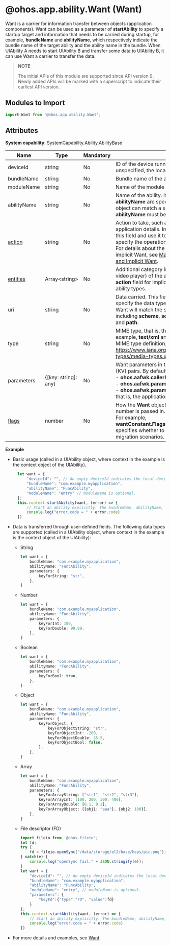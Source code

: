 # @ohos.app.ability.Want (Want)

Want is a carrier for information transfer between objects (application components). Want can be used as a parameter of **startAbility** to specify a startup target and information that needs to be carried during startup, for example, **bundleName** and **abilityName**, which respectively indicate the bundle name of the target ability and the ability name in the bundle. When UIAbility A needs to start UIAbility B and transfer some data to UIAbility B, it can use Want a carrier to transfer the data.

> **NOTE**
>
> The initial APIs of this module are supported since API version 9. Newly added APIs will be marked with a superscript to indicate their earliest API version.

## Modules to Import

```ts
import Want from '@ohos.app.ability.Want';
```

## Attributes

**System capability**: SystemCapability.Ability.AbilityBase

| Name       | Type                | Mandatory| Description                                                        |
| ----------- | -------------------- | ---- | ------------------------------------------------------------ |
| deviceId    | string               | No  | ID of the device running the ability. If this field is unspecified, the local device is used.                               |
| bundleName   | string               | No  | Bundle name of the ability.|
| moduleName | string | No| Name of the module to which the ability belongs.|
| abilityName  | string               | No  | Name of the ability. If both **bundleName** and **abilityName** are specified in a **Want** object, the **Want** object can match a specific ability. The value of **abilityName** must be unique in an application.|
| [action](js-apis-app-ability-wantConstant.md#wantConstant.Action) | string               | No  | Action to take, such as viewing and sharing application details. In implicit Want, you can define this field and use it together with **uri** or **parameters** to specify the operation to be performed on the data. For details about the definition and matching rules of implicit Want, see [Matching Rules of Explicit Want and Implicit Want](application-models/explicit-implicit-want-mappings.md).                    |
| [entities](js-apis-app-ability-wantConstant.md#wantConstant.Entity) | Array\<string> | No| Additional category information (such as browser and video player) of the ability. It is a supplement to the **action** field for implicit Want. and is used to filter ability types.|
| uri | string | No| Data carried. This field is used together with **type** to specify the data type. If **uri** is specified in a Want, the Want will match the specified URI information, including **scheme**, **schemeSpecificPart**, **authority**, and **path**.|
| type | string | No| MIME type, that is, the type of the file to open, for example, **text/xml** and **image/***. For details about the MIME type definition, see https://www.iana.org/assignments/media-types/media-types.xhtml?utm_source=ld246.com.|
| parameters   | {[key: string]: any} | No  | Want parameters in the form of custom key-value (KV) pairs. By default, the following keys are carried:<br>- **ohos.aafwk.callerPid**: PID of the caller.<br>- **ohos.aafwk.param.callerToken**: token of the caller.<br>- **ohos.aafwk.param.callerUid**: UID in [BundleInfo](js-apis-bundleManager-bundleInfo.md#bundleinfo-1), that is, the application UID in the bundle information.          |
| [flags](js-apis-ability-wantConstant.md#wantconstantflags) | number | No| How the **Want** object will be handled. By default, a number is passed in.<br>For example, **wantConstant.Flags.FLAG_ABILITY_CONTINUATION** specifies whether to start the ability in cross-device migration scenarios.|

**Example**

- Basic usage (called in a UIAbility object, where context in the example is the context object of the UIAbility).

  ```ts
    let want = {
        "deviceId": "", // An empty deviceId indicates the local device.
        "bundleName": "com.example.myapplication",
        "abilityName": "FuncAbility",
        "moduleName": "entry" // moduleName is optional.
    };
    this.context.startAbility(want, (error) => {
        // Start an ability explicitly. The bundleName, abilityName, and moduleName parameters work together to uniquely identify an ability.
        console.log("error.code = " + error.code)
    })
  ```

- Data is transferred through user-defined fields. The following data types are supported (called in a UIAbility object, where context in the example is the context object of the UIAbility):

    * String
        ```ts
        let want = {
            bundleName: "com.example.myapplication",
            abilityName: "FuncAbility",
            parameters: {
                keyForString: "str",
            },
        }
        ```
    * Number
        ```ts
        let want = {
            bundleName: "com.example.myapplication",
            abilityName: "FuncAbility",
            parameters: {
                keyForInt: 100,
                keyForDouble: 99.99,
            },
        }
        ```
    * Boolean
        ```ts
        let want = {
            bundleName: "com.example.myapplication",
            abilityName: "FuncAbility",
            parameters: {
                keyForBool: true,
            },
        }
        ```
    * Object
        ```ts
        let want = {
            bundleName: "com.example.myapplication",
            abilityName: "FuncAbility",
            parameters: {
                keyForObject: {
                    keyForObjectString: "str",
                    keyForObjectInt: -200,
                    keyForObjectDouble: 35.5,
                    keyForObjectBool: false,
                },
            },
        }
        ```
    * Array
        ```ts
        let want = {
            bundleName: "com.example.myapplication",
            abilityName: "FuncAbility",
            parameters: {
                keyForArrayString: ["str1", "str2", "str3"],
                keyForArrayInt: [100, 200, 300, 400],
                keyForArrayDouble: [0.1, 0.2],
                keyForArrayObject: [{obj1: "aaa"}, {obj2: 100}],
            },
        }
        ```
    * File descriptor (FD)
        ```ts
        import fileio from '@ohos.fileio';
        let fd;
        try {
            fd = fileio.openSync("/data/storage/el2/base/haps/pic.png");
        } catch(e) {
            console.log("openSync fail:" + JSON.stringify(e));
        }
        let want = {
            "deviceId": "", // An empty deviceId indicates the local device.
            "bundleName": "com.example.myapplication",
            "abilityName": "FuncAbility",
            "moduleName": "entry", // moduleName is optional.
            "parameters": {
                "keyFd":{"type":"FD", "value":fd}
            }
        };
        this.context.startAbility(want, (error) => {
            // Start an ability explicitly. The bundleName, abilityName, and moduleName parameters work together to uniquely identify an ability.
            console.log("error.code = " + error.code)
        })
        ```

- For more details and examples, see [Want](../../application-models/want-overview.md).

  <!--no_check-->
